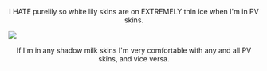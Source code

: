 <p align="center">I HATE purelily so white lily skins are on EXTREMELY thin ice when I'm in PV skins.</p>

![](https://64.media.tumblr.com/c22d561eb08d19820072ba898eeb223e/4cec3132729865ad-d7/s1280x1920/7b981ca36892813f29dba1c8a7f2ee4c5055d260.png)

<p align="center">If I'm in any shadow milk skins I'm very comfortable with any and all PV skins, and vice versa.</p>

<!--
**lonelybluebird/lonelybluebird** is a ✨ _special_ ✨ repository because its `README.md` (this file) appears on your GitHub profile.>
